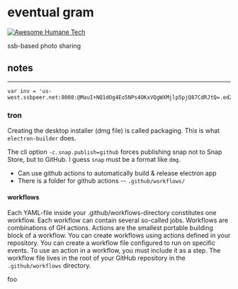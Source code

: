 # eventual gram

[![Awesome Humane Tech](https://raw.githubusercontent.com/humanetech-community/awesome-humane-tech/main/humane-tech-badge.svg?sanitize=true)](https://github.com/humanetech-community/awesome-humane-tech)

ssb-based photo sharing


## notes
-------------------

```
var inv = 'us-west.ssbpeer.net:8008:@MauI+NQ1dOg4Eo5NPs4OKxVQgWXMjlp5pjQ87CdRJtQ=.ed25519~F6cXW6IMaLPZXNNHTAq9UL70lc1w5qfFdQybHTWTwko='
```

### tron
Creating the desktop installer (dmg file) is called packaging. This is what `electron-builder` does. 

The cli option `-c.snap.publish=github` forces publishing snap not to Snap Store, but to GitHub. I guess `snap` must be a format like `dmg`.

* Can use github actions to automatically build & release electron app
* There is a folder for github actions -- `.github/workflows/`

#### workflows
Each YAML-file inside your .github/workflows-directory constitutes one workflow. Each workflow can contain several so-called jobs. Workflows are combinations of GH actions. Actions are the smallest portable building block of a workflow. You can create workflows using actions defined in your repository. You can create a workflow file configured to run on specific events. To use an action in a workflow, you must include it as a step. The workflow file lives in the root of your GitHub repository in the `.github/workflows` directory.


foo
